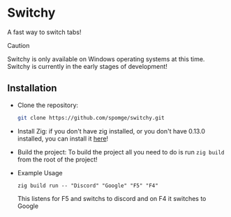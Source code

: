 # Switchy
A fast way to switch tabs!

> [!CAUTION]
> Switchy is only available on Windows operating systems at this time.
> Switchy is currently in the early stages of development!


## Installation

- Clone the repository:
   ```bash
   git clone https://github.com/spomge/switchy.git
   ```

- Install Zig:
    if you don't have zig installed, or you don't have 0.13.0 installed, you can install it [here](https://ziglang.org/download/)!

- Build the project: 
    To build the project all you need to do is run `zig build` from the root of the project!

- Example Usage
   ```
   zig build run -- "Discord" "Google" "F5" "F4"
   ```
   This listens for F5 and switchs to discord and on F4 it switches to Google
    
